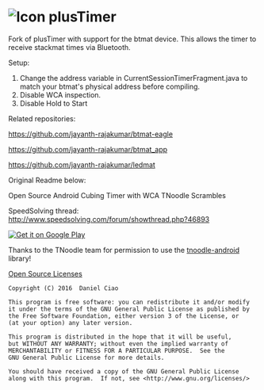 ![Icon](./app/src/main/res/drawable-hdpi/ic_launcher.png) plusTimer
=========
Fork of plusTimer with support for the btmat device. This allows the timer to receive stackmat times via Bluetooth.

Setup:
1. Change the address variable in CurrentSessionTimerFragment.java to match your btmat's physical address before compiling.
2. Disable WCA inspection.
3. Disable Hold to Start

Related repositories:

https://github.com/jayanth-rajakumar/btmat-eagle

https://github.com/jayanth-rajakumar/btmat_app

https://github.com/jayanth-rajakumar/ledmat

Original Readme below:

Open Source Android Cubing Timer with WCA TNoodle Scrambles

SpeedSolving thread: http://www.speedsolving.com/forum/showthread.php?46893

[![Get it on Google Play](http://i.imgur.com/PeDVOwW.png)](https://play.google.com/store/apps/details?id=com.pluscubed.plustimer)

Thanks to the TNoodle team for permission to use the [tnoodle-android](https://github.com/cubing/tnoodle/tree/master/tnoodle-android) library!

[Open Source Licenses](./app/src/main/res/raw/open_source_licenses)


    Copyright (C) 2016  Daniel Ciao

    This program is free software: you can redistribute it and/or modify
    it under the terms of the GNU General Public License as published by
    the Free Software Foundation, either version 3 of the License, or
    (at your option) any later version.

    This program is distributed in the hope that it will be useful,
    but WITHOUT ANY WARRANTY; without even the implied warranty of
    MERCHANTABILITY or FITNESS FOR A PARTICULAR PURPOSE.  See the
    GNU General Public License for more details.

    You should have received a copy of the GNU General Public License
    along with this program.  If not, see <http://www.gnu.org/licenses/>


